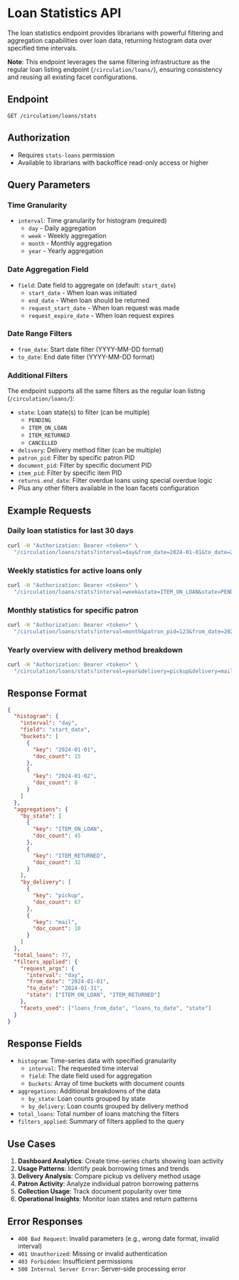 # Loan Statistics API

The loan statistics endpoint provides librarians with powerful filtering and aggregation capabilities over loan data, returning histogram data over specified time intervals.

**Note**: This endpoint leverages the same filtering infrastructure as the regular loan listing endpoint (`/circulation/loans/`), ensuring consistency and reusing all existing facet configurations.

## Endpoint

```
GET /circulation/loans/stats
```

## Authorization

- Requires `stats-loans` permission
- Available to librarians with backoffice read-only access or higher

## Query Parameters

### Time Granularity
- `interval`: Time granularity for histogram (required)
  - `day` - Daily aggregation
  - `week` - Weekly aggregation
  - `month` - Monthly aggregation
  - `year` - Yearly aggregation

### Date Aggregation Field
- `field`: Date field to aggregate on (default: `start_date`)
  - `start_date` - When loan was initiated
  - `end_date` - When loan should be returned
  - `request_start_date` - When loan request was made
  - `request_expire_date` - When loan request expires

### Date Range Filters
- `from_date`: Start date filter (YYYY-MM-DD format)
- `to_date`: End date filter (YYYY-MM-DD format)

### Additional Filters
The endpoint supports all the same filters as the regular loan listing (`/circulation/loans/`):

- `state`: Loan state(s) to filter (can be multiple)
  - `PENDING`
  - `ITEM_ON_LOAN`
  - `ITEM_RETURNED`
  - `CANCELLED`
- `delivery`: Delivery method filter (can be multiple)
- `patron_pid`: Filter by specific patron PID
- `document_pid`: Filter by specific document PID
- `item_pid`: Filter by specific item PID
- `returns.end_date`: Filter overdue loans using special overdue logic
- Plus any other filters available in the loan facets configuration

## Example Requests

### Daily loan statistics for last 30 days
```bash
curl -H "Authorization: Bearer <token>" \
  "/circulation/loans/stats?interval=day&from_date=2024-01-01&to_date=2024-01-31"
```

### Weekly statistics for active loans only
```bash
curl -H "Authorization: Bearer <token>" \
  "/circulation/loans/stats?interval=week&state=ITEM_ON_LOAN&state=PENDING"
```

### Monthly statistics for specific patron
```bash
curl -H "Authorization: Bearer <token>" \
  "/circulation/loans/stats?interval=month&patron_pid=123&from_date=2024-01-01"
```

### Yearly overview with delivery method breakdown
```bash
curl -H "Authorization: Bearer <token>" \
  "/circulation/loans/stats?interval=year&delivery=pickup&delivery=mail"
```

## Response Format

```json
{
  "histogram": {
    "interval": "day",
    "field": "start_date",
    "buckets": [
      {
        "key": "2024-01-01",
        "doc_count": 15
      },
      {
        "key": "2024-01-02",
        "doc_count": 8
      }
    ]
  },
  "aggregations": {
    "by_state": [
      {
        "key": "ITEM_ON_LOAN",
        "doc_count": 45
      },
      {
        "key": "ITEM_RETURNED",
        "doc_count": 32
      }
    ],
    "by_delivery": [
      {
        "key": "pickup",
        "doc_count": 67
      },
      {
        "key": "mail",
        "doc_count": 10
      }
    ]
  },
  "total_loans": 77,
  "filters_applied": {
    "request_args": {
      "interval": "day",
      "from_date": "2024-01-01",
      "to_date": "2024-01-31",
      "state": ["ITEM_ON_LOAN", "ITEM_RETURNED"]
    },
    "facets_used": ["loans_from_date", "loans_to_date", "state"]
  }
}
```

## Response Fields

- `histogram`: Time-series data with specified granularity
  - `interval`: The requested time interval
  - `field`: The date field used for aggregation
  - `buckets`: Array of time buckets with document counts
- `aggregations`: Additional breakdowns of the data
  - `by_state`: Loan counts grouped by state
  - `by_delivery`: Loan counts grouped by delivery method
- `total_loans`: Total number of loans matching the filters
- `filters_applied`: Summary of filters applied to the query

## Use Cases

1. **Dashboard Analytics**: Create time-series charts showing loan activity
2. **Usage Patterns**: Identify peak borrowing times and trends
3. **Delivery Analysis**: Compare pickup vs delivery method usage
4. **Patron Activity**: Analyze individual patron borrowing patterns
5. **Collection Usage**: Track document popularity over time
6. **Operational Insights**: Monitor loan states and return patterns

## Error Responses

- `400 Bad Request`: Invalid parameters (e.g., wrong date format, invalid interval)
- `401 Unauthorized`: Missing or invalid authentication
- `403 Forbidden`: Insufficient permissions
- `500 Internal Server Error`: Server-side processing error
